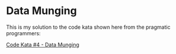 # Data Munging

This is my solution to the code kata shown here from the pragmatic
programmers:

[Code Kata #4 - Data Munging](http://codekata.pragprog.com/2007/01/kata_four_data_.html)
